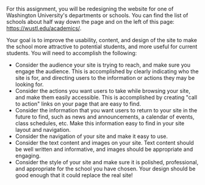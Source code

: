 For this assignment, you will be redesigning the website for one of Washington University's departments or schools. You can find the list of schools about half way down the page and on the left of this page: https://wustl.edu/academics/﻿.


﻿Your goal is to improve the usability, content, and design of the site to make the school more attractive to potential students, and more useful for current students. You will need to accomplish the following:


* Consider the audience your site is trying to reach, and make sure you engage the audience. This is accomplished by clearly indicating who the site is for, and directing users to the information or actions they may be looking for.
* Consider the actions you want users to take while browsing your site, and make them easily accessible. This is accomplished by creating "call to action" links on your page that are easy to find.
* Consider the information that you want users to return to your site in the future to find, such as news and announcements, a calendar of events, class schedules, etc. Make this information easy to find in your site layout and navigation.
* Consider the navigation of your site and make it easy to use.
* Consider the text content and images on your site. Text content should be well written and informative, and images should be appropriate and engaging.
* Consider the style of your site and make sure it is polished, professional, and appropriate for the school you have chosen. Your design should be good enough that it could replace the real site!
